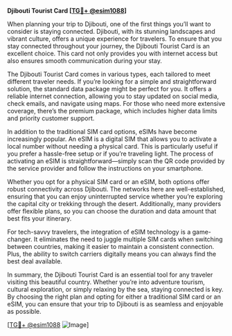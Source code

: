 **Djibouti Tourist Card [[TG💪+ @esim1088](https://t.me/s/esim1088)]**

When planning your trip to Djibouti, one of the first things you’ll want to consider is staying connected. Djibouti, with its stunning landscapes and vibrant culture, offers a unique experience for travelers. To ensure that you stay connected throughout your journey, the Djibouti Tourist Card is an excellent choice. This card not only provides you with internet access but also ensures smooth communication during your stay.

The Djibouti Tourist Card comes in various types, each tailored to meet different traveler needs. If you’re looking for a simple and straightforward solution, the standard data package might be perfect for you. It offers a reliable internet connection, allowing you to stay updated on social media, check emails, and navigate using maps. For those who need more extensive coverage, there’s the premium package, which includes higher data limits and priority customer support.

In addition to the traditional SIM card options, eSIMs have become increasingly popular. An eSIM is a digital SIM that allows you to activate a local number without needing a physical card. This is particularly useful if you prefer a hassle-free setup or if you’re traveling light. The process of activating an eSIM is straightforward—simply scan the QR code provided by the service provider and follow the instructions on your smartphone. 

Whether you opt for a physical SIM card or an eSIM, both options offer robust connectivity across Djibouti. The networks here are well-established, ensuring that you can enjoy uninterrupted service whether you’re exploring the capital city or trekking through the desert. Additionally, many providers offer flexible plans, so you can choose the duration and data amount that best fits your itinerary.

For tech-savvy travelers, the integration of eSIM technology is a game-changer. It eliminates the need to juggle multiple SIM cards when switching between countries, making it easier to maintain a consistent connection. Plus, the ability to switch carriers digitally means you can always find the best deal available.

In summary, the Djibouti Tourist Card is an essential tool for any traveler visiting this beautiful country. Whether you’re into adventure tourism, cultural exploration, or simply relaxing by the sea, staying connected is key. By choosing the right plan and opting for either a traditional SIM card or an eSIM, you can ensure that your trip to Djibouti is as seamless and enjoyable as possible.

[[TG💪+ @esim1088](https://t.me/s/esim1088) ![Image](https://i.postimg.cc/Y0z9fWf4/image.png)]